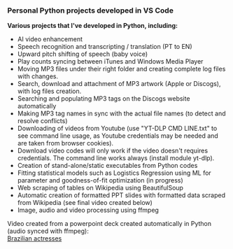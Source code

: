 ### Personal Python projects developed in VS Code

**Various projects that I've developed in Python, including:**
- AI video enhancement
- Speech recognition and transcripting / translation (PT to EN)
- Upward pitch shifting of speech (baby voice)
- Play counts syncing between iTunes and Windows Media Player
- Moving MP3 files under their right folder and creating complete log files with changes.
- Search, download and attachment of MP3 artwork (Apple or Discogs), with log files creation.
- Searching and populating MP3 tags on the Discogs website automatically
- Making MP3 tag names in sync with the actual file names (to detect and resolve conflicts)
- Downloading of videos from Youtube (use "YT-DLP CMD LINE.txt" to see command line usage, as Youtube credentials may be needed and are taken from browser cookies). 
- Download video codes will only work if the video doesn't requires credentials. The command line works always (install module yt-dlp).
- Creation of stand-alone/static executables from Python codes
- Fitting statistical models such as Logistics Regression using ML for parameter and goodness-of-fit optimization (in progress)
- Web scraping of tables on Wikipedia using BeautifulSoup
- Automatic creation of formatted PPT slides with formatted data scraped from Wikipedia (see final video created below)
- Image, audio and video processing using ffmpeg

Video created from a powerpoint deck created automatically in Python (audio synced with ffmpeg):<br>
[Brazilian actresses](https://drive.google.com/file/d/1l_Zxaq1p-71HO2b6AdjMkAQa74wRyHxH/view?usp=sharing)

